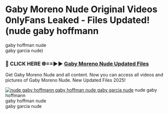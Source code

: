# Gaby Moreno Nude Original Videos 0nlyFans Leaked - Files Updated! (nude gaby hoffmann<br>
gaby hoffman nude<br>
gaby garcia nude)

<h3>🔴 CLICK HERE 🌐==►► <a href="https://tinyurl.com/2p9ay9w9" rel="nofollow">Gaby Moreno Nude Updated Files</a></h3>

Get Gaby Moreno Nude and all content. Now you can access all videos and pictures of Gaby Moreno Nude. New Updated Files 2025!

[![nude gaby hoffmann<br>
gaby hoffman nude<br>
gaby garcia nude](https://i.imgur.com/KQgVmj3.gif)](https://tinyurl.com/2p9ay9w9)
nude gaby hoffmann<br>
gaby hoffman nude<br>
gaby garcia nude